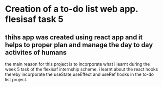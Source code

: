 # Creation of a to-do list web app. flesisaf task 5

## thihs app was created using react app and it helps to proper plan and manage the day to day activites of humans

the main reason for this project is to incorporate what i learnt during the week 5 task of the flexisaf internship scheme. i learnt about the react hooks thereby incorporate the useState,useEffect and useRef hooks in the to-do list project.


